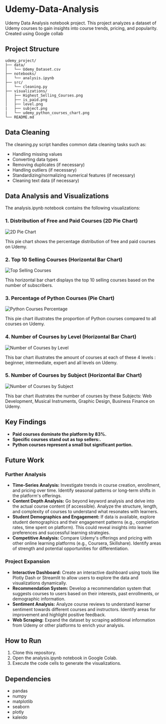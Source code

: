 # Udemy-Data-Analysis
Udemy Data Analysis notebook project. This project analyzes a dataset of Udemy courses to gain insights into course trends, pricing, and popularity. Created using Google collab


## Project Structure 
```plaintext
udemy_project/
├── data/
│   └── Udemy_Dataset.csv
├── notebooks/
│   └── analysis.ipynb
├── src/
│   └── cleaning.py
├── visualizations/
│   ├── Highest_Selling_Courses.png
│   ├── is_paid.png
│   ├── level.png
|   ├── subject.png
|   └── udemy_python_courses_chart.png
└── README.md
```

## Data Cleaning

The cleaning.py script handles common data cleaning tasks such as:

- Handling missing values
- Converting data types
- Removing duplicates (if necessary)
- Handling outliers (if necessary)
- Standardizing/normalizing numerical features (if necessary)
- Cleaning text data (if necessary)

## Data Analysis and Visualizations

The analysis.ipynb notebook contains the following visualizations:

### 1. Distribution of Free and Paid Courses (2D Pie Chart)

![2D Pie Chart](visualisations/is_paid.png)

This pie chart shows the percentage distribution of free and paid courses on Udemy.

### 2. Top 10 Selling Courses (Horizontal Bar Chart)

![Top Selling Courses](visualisations/Highest_Selling_Courses.png)

This horizontal bar chart displays the top 10 selling courses based on the number of subscribers.

### 3. Percentage of Python Courses (Pie Chart)

![Python Courses Percentage](visualisations/udemy_python_courses_chart.png)

This pie chart illustrates the proportion of Python courses compared to all courses on Udemy.

### 4. Number of Courses by Level (Horizontal Bar Chart)

![Number of Courses by Level](visualisations/level.png)

This bar chart illustrates the amount of courses at each of these 4 levels : beginner, intermediate, expert and all levels on Udemy.

### 5. Number of Courses by Subject (Horizontal Bar Chart)

![Number of Courses by Subject](visualisations/subject.png)

This bar chart illustrates the number of courses by these Subjects: Web Development, Musical Instruments, Graphic Design, Business Finance on Udemy.

## Key Findings

* **Paid courses dominate the platform by 83%.**
* **Specific courses stand out as top sellers:.**
* **Python courses represent a small but significant portion.**

## Future Work

### Further Analysis

- **Time-Series Analysis:** Investigate trends in course creation, enrollment, and pricing over time. Identify seasonal patterns or long-term shifts in the platform's offerings.
- **Content Depth Analysis:** Go beyond keyword analysis and delve into the actual course content (if accessible). Analyze the structure, length, and complexity of courses to understand what resonates with learners.
- **Student Demographics and Engagement:** If data is available, explore student demographics and their engagement patterns (e.g., completion rates, time spent on platform). This could reveal insights into learner preferences and successful learning strategies.
- **Competitive Analysis:** Compare Udemy's offerings and pricing with other online learning platforms (e.g., Coursera, Skillshare). Identify areas of strength and potential opportunities for differentiation.

### Project Expansion

- **Interactive Dashboard:** Create an interactive dashboard using tools like Plotly Dash or Streamlit to allow users to explore the data and visualizations dynamically.
- **Recommendation System:** Develop a recommendation system that suggests courses to users based on their interests, past enrollments, or demographic information.
- **Sentiment Analysis:** Analyze course reviews to understand learner sentiment towards different courses and instructors. Identify areas for improvement and highlight positive feedback.
- **Web Scraping:** Expand the dataset by scraping additional information from Udemy or other platforms to enrich your analysis.

## How to Run

1. Clone this repository.
2. Open the analysis.ipynb notebook in Google Colab.
3. Execute the code cells to generate the visualizations.

## Dependencies

- pandas
- numpy
- matplotlib
- seaborn
- plotly
- kaleido
